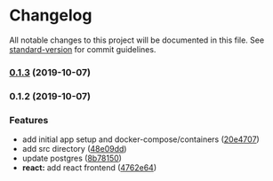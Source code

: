 # Changelog

All notable changes to this project will be documented in this file. See [standard-version](https://github.com/conventional-changelog/standard-version) for commit guidelines.

### [0.1.3](https://dmw///compare/v0.1.2...v0.1.3) (2019-10-07)

### 0.1.2 (2019-10-07)


### Features

* add initial app setup and docker-compose/containers ([20e4707](https://dmw///commit/20e4707))
* add src directory ([48e09dd](https://dmw///commit/48e09dd))
* update postgres ([8b78150](https://dmw///commit/8b78150))
* **react:** add react frontend ([4762e64](https://dmw///commit/4762e64))
